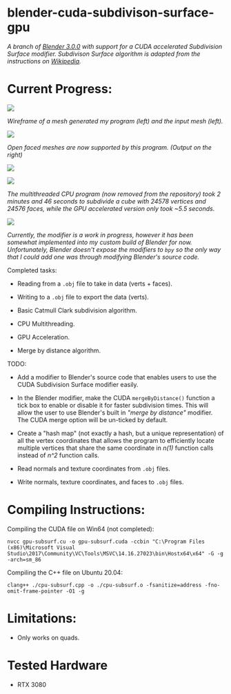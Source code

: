 # blender-cuda-subdivison-surface-gpu

*A branch of [Blender 3.0.0](https://github.com/blender/blender/tree/blender-v3.0-release) with support for a CUDA accelerated Subdivision Surface modifier. Subdivison Surface algorithm is adapted from the instructions on [Wikipedia](https://en.wikipedia.org/wiki/Catmull%E2%80%93Clark_subdivision_surface).*

# Current Progress:

![](https://i.imgur.com/gZAbyqv.png?raw=true)

*Wireframe of a mesh generated my program (left) and the input mesh (left).*

![](https://i.imgur.com/MfCeLJB.png?raw=true)

*Open faced meshes are now supported by this program. (Output on the right)*

![](https://i.imgur.com/Z9CokPC.png?raw=true)

![](https://i.imgur.com/pbs97J1.png?raw=true)

*The multithreaded CPU program (now removed from the repository) took 2 minutes and 46 seconds to subdivide a cube with 24578 vertices and 24576 faces, while the GPU accelerated version only took ~5.5 seconds.*

![](https://i.imgur.com/kQ1NVKq.png?raw=true)

*Currently, the modifier is a work in progress, however it has been somewhat implemented into my custom build of Blender for now. Unfortunately, Blender doesn't expose the modifiers to `bpy` so the only way that I could add one was through modifying Blender's source code.*

Completed tasks:

- Reading from a `.obj` file to take in data (verts + faces).

- Writing to a `.obj` file to export the data (verts).

- Basic Catmull Clark subdivision algorithm.

- CPU Multithreading.

- GPU Acceleration.

- Merge by distance algorithm.

TODO:

- Add a modifier to Blender's source code that enables users to use the CUDA Subdivision Surface modifier easily.

- In the Blender modifier, make the CUDA `mergeByDistance()` function a tick box to enable or disable it for faster subdivision times. This will allow the user to use Blender's built in *"merge by distance"* modifier. The CUDA merge option will be un-ticked by default.

- Create a "hash map" (not exactly a hash, but a unique representation) of all the vertex coordinates that allows the program to efficiently locate multiple vertices that share the same coordinate in *n(1)* function calls instead of *n^2* function calls.

- Read normals and texture coordinates from `.obj` files.

- Write normals, texture coordinates, and faces to `.obj` files.

# Compiling Instructions:

Compiling the CUDA file on Win64 (not completed):

`nvcc gpu-subsurf.cu -o gpu-subsurf.cuda -ccbin "C:\Program Files (x86)\Microsoft Visual Studio\2017\Community\VC\Tools\MSVC\14.16.27023\bin\Hostx64\x64" -G -g -arch=sm_86`

Compiling the C++ file on Ubuntu 20.04:

`clang++ ./cpu-subsurf.cpp -o ./cpu-subsurf.o -fsanitize=address -fno-omit-frame-pointer -O1 -g`

# Limitations:

- Only works on quads.

# Tested Hardware

- RTX 3080